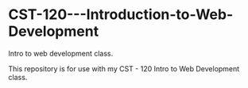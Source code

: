 # CST-120---Introduction-to-Web-Development
Intro to web development class.

This repository is for use with my CST - 120 Intro to Web Development class.
